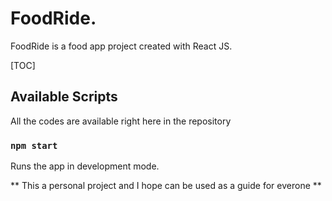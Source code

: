 # FoodRide.


FoodRide is a food app project created with React JS.

[TOC]

## Available Scripts

All the codes are available right here in the repository

### `npm start`

Runs the app in development mode.

** This a personal project and I hope can be used as a guide for everone **




